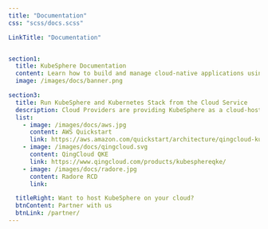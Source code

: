 ```yaml
---
title: "Documentation"
css: "scss/docs.scss"

LinkTitle: "Documentation"


section1:
  title: KubeSphere Documentation
  content: Learn how to build and manage cloud-native applications using KubeSphere Container Platform. Get documentation, example code, tutorials, and more.
  image: /images/docs/banner.png

section3:
  title: Run KubeSphere and Kubernetes Stack from the Cloud Service
  description: Cloud Providers are providing KubeSphere as a cloud-hosted service for users, helping you to create a highly available cluster within minutes via several clicks. These services will be available starting from September 2020.
  list:
    - image: /images/docs/aws.jpg
      content: AWS Quickstart
      link: https://aws.amazon.com/quickstart/architecture/qingcloud-kubesphere/
    - image: /images/docs/qingcloud.svg
      content: QingCloud QKE
      link: https://www.qingcloud.com/products/kubesphereqke/
    - image: /images/docs/radore.jpg
      content: Radore RCD
      link:

  titleRight: Want to host KubeSphere on your cloud?
  btnContent: Partner with us
  btnLink: /partner/
---
```

